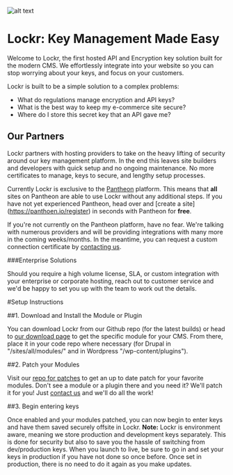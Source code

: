 ![alt text](https://lockr.io/sites/all/themes/lockr/images/lockr-blue.png "Logo Title Text 1")

# Lockr: Key Management Made Easy
Welcome to Lockr, the first hosted API and Encryption key solution built for the modern CMS. We effortlessly integrate into your website so you can stop worrying about your keys, and focus on your customers.

Lockr is built to be a simple solution to a complex problems:

- What do regulations  manage encryption and API keys?
- What is the best way to keep my e-commerce site secure?
- Where do I store this secret key that an API gave me?


## Our Partners
Lockr partners with hosting providers to take on the heavy lifting of security around our key management platform. In the end this leaves site builders and developers with quick setup and no ongoing maintenance. No more certificates to manage, keys to secure, and lengthy setup processes.

Currently Lockr is exclusive to the [Pantheon](https://pantheon.io/ "Pantheon: Wordpress and Drupal Website Management Platform") platform. This means that **all** sites on Pantheon are able to use Lockr without any additional steps. If you have not yet experienced Pantheon, head over and [create a site] (https://panthoen.io/register) in seconds with Pantheon for **free**.

If you're not currently on the Pantheon platform, have no fear. We're talking with numerous providers and will be providing integrations with many more in the coming weeks/months. In the meantime, you can request a custom connection certificate by [contacting us](mailto:support@lockr.io).

###Enterprise Solutions

Should you require a high volume license, SLA, or custom integration with your enterprise or corporate hosting, reach out to customer service and we'd be happy to set you up with the team to work out the details.

#Setup Instructions

##1. Download and Install the Module or Plugin

You can download Lockr from our Github repo (for the latest builds) or head to [our download page](https://lockr.io) to get the specific module for your CMS. From there, place it in your code repo where necessary (for Drupal in "/sites/all/modules/" and in Wordpress "/wp-content/plugins").

##2. Patch your Modules

Visit our [repo for patches](https://github.com/CellarDoorMedia/Lockr-Patches) to get an up to date patch for your favorite modules. Don't see a module or a plugin there and you need it? We'll patch it for you! Just [contact us](mailto:support@lockr.io) and we'll do all the work!

##3. Begin entering keys

Once enabled and your modules patched, you can now begin to enter keys and have them saved securely offsite in Lockr. **Note:** Lockr is environment aware, meaning we store production and development keys separately. This is done for security but also to save you the hassle of switching from dev/production keys. When you launch to live, be sure to go in and set your keys in production if you have not done so once before. Once set in production, there is no need to do it again as you make updates.
